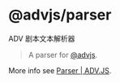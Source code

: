 # @advjs/parser

ADV 剧本文本解析器

> A parser for [@advjs](https://github.com/YunYouJun/advjs).

More info see [Parser | ADV.JS](https://advjs.org/dev/parser).
